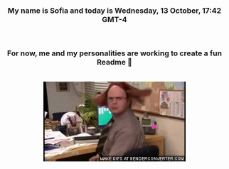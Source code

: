 


<div align="center">
<h3 >My name is Sofia and today is Wednesday, 13 October, 17:42 GMT-4</h3><br>
<h3 >For now, me and my personalities are working to create a fun Readme 👋
</h3><br>
<img src='img/dwight.gif' alt='working...'/>
</div>
